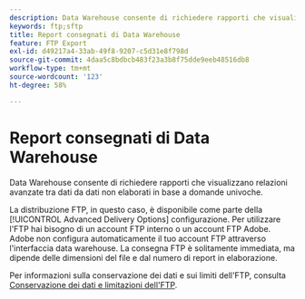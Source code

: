 ```yaml
---
description: Data Warehouse consente di richiedere rapporti che visualizzano relazioni avanzate tra dati da dati non elaborati in base a domande univoche.
keywords: ftp;sftp
title: Report consegnati di Data Warehouse
feature: FTP Export
exl-id: d49217a4-33ab-49f8-9207-c5d31e8f798d
source-git-commit: 4daa5c8bdbcb483f23a3b8f75dde9eeb48516db8
workflow-type: tm+mt
source-wordcount: '123'
ht-degree: 58%

---
```


# Report consegnati di Data Warehouse

Data Warehouse consente di richiedere rapporti che visualizzano relazioni avanzate tra dati da dati non elaborati in base a domande univoche.

La distribuzione FTP, in questo caso, è disponibile come parte della [!UICONTROL Advanced Delivery Options] configurazione. Per utilizzare l&#39;FTP hai bisogno di un account FTP interno o un account FTP Adobe. Adobe non configura automaticamente il tuo account FTP attraverso l&#39;interfaccia data warehouse. La consegna FTP è solitamente immediata, ma dipende delle dimensioni del file e dal numero di report in elaborazione.

Per informazioni sulla conservazione dei dati e sui limiti dell&#39;FTP, consulta [Conservazione dei dati e limitazioni dell&#39;FTP](/help/export/ftp-and-sftp/ftp-limits.md).
